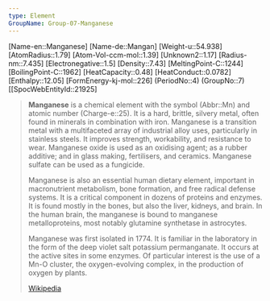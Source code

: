 ```yaml
---
type: Element
GroupName: Group-07-Manganese
---
```

[Name-en::Manganese]
[Name-de::Mangan]
[Weight-u::54.938]
[AtomRadius::1.79]
[Atom-Vol-ccm-mol::1.39]
[Unknown2::1.17]
[Radius-nm::7.435]
[Electronegative::1.5]
[Density::7.43]
[MeltingPoint-C::1244]
[BoilingPoint-C::1962]
[HeatCapacity::0.48]
[HeatConduct::0.0782]
[Enthalpy::12.05]
[FormEnergy-kj-mol::226]
(PeriodNo::4)
(GroupNo::7)
[[SpocWebEntityId::21925]


> **Manganese** is a chemical element with the symbol (Abbr::Mn) and atomic number (Charge-e::25). It is a hard, brittle, silvery metal, often found in minerals in combination with iron. Manganese is a transition metal with a multifaceted array of industrial alloy uses, particularly in stainless steels. It improves strength, workability, and resistance to wear. Manganese oxide is used as an oxidising agent; as a rubber additive; and in glass making, fertilisers, and ceramics. Manganese sulfate can be used as a fungicide.
>
> Manganese is also an essential human dietary element, important in macronutrient metabolism, bone formation, and free radical defense systems. It is a critical component in dozens of proteins and enzymes. It is found mostly in the bones, but also the liver, kidneys, and brain. In the human brain, the manganese is bound to manganese metalloproteins, most notably glutamine synthetase in astrocytes.
>
> Manganese was first isolated in 1774. It is familiar in the laboratory in the form of the deep violet salt potassium permanganate. It occurs at the active sites in some enzymes. Of particular interest is the use of a Mn-O cluster, the oxygen-evolving complex, in the production of oxygen by plants.
>
> [Wikipedia](https://en.wikipedia.org/wiki/Manganese)


